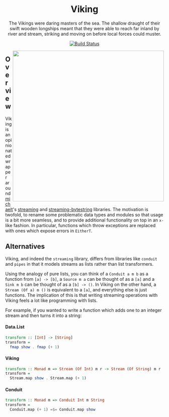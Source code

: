 <div align="center">

# Viking

The Vikings were daring masters of the sea. The shallow draught of their
swift wooden longships meant that they were able to reach far inland by
river and stream, striking and moving on before local forces could
muster.

[![Build Status](https://api.travis-ci.com/icicle-lang/viking.svg?branch=master)](https://travis-ci.com/icicle-lang/viking)

</div>

<img src="https://github.com/ambiata/viking/raw/master/img/viking.jpg" width="480" align="right"/>

## Overview

Viking is an opinionated wrapper around
[michaelt](https://github.com/michaelt)'s
[streaming](http://hackage.haskell.org/package/streaming) and
[streaming-bytestring](http://hackage.haskell.org/package/streaming-bytestring)
libraries. The motivation is twofold, to rename some problematic data
types and modules so that usage is a bit more seamless, and to provide
additional functionality on top in an `x-` like fashion. In particular,
functions which throw exceptions are replaced with ones which expose
errors in `EitherT`.

## Alternatives

Viking, and indeed the `streaming` library, differs from libraries like
`conduit` and `pipes` in that it models streams as lists rather than
list transformers.

Using the analogy of pure lists, you can think of a `Conduit a m b` as
a function from `[a] -> [b]`, a `Source m a` can be thought of as
a `[a]` and a `Sink m b` can be thought of as a `[b] -> ()`. In Viking
on the other hand, a `Stream (Of a) m ()` is equivalent to a `[a]`, and
everything else is just functions. The implication of this is that
writing streaming operations with Viking feels a lot like programming
with lists.

For example, if you wanted to write a function which adds one to an
integer stream and then turns it into a string:

#### Data.List

```hs
transform :: [Int] -> [String]
transform =
  fmap show . fmap (+ 1)
```

#### Viking

```hs
transform :: Monad m => Stream (Of Int) m r -> Stream (Of String) m r
transform =
  Stream.map show . Stream.map (+ 1)
```

#### Conduit

```hs
transform :: Monad m => Conduit Int m String
transform =
  Conduit.map (+ 1) =$= Conduit.map show
```
